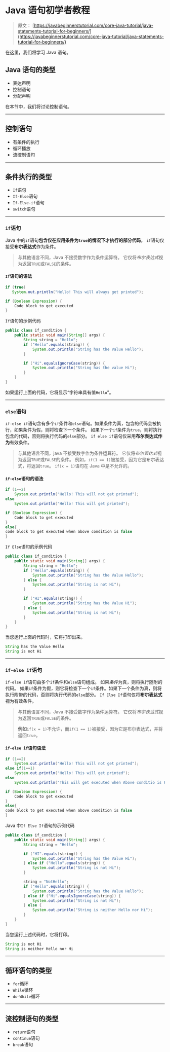 # Java 语句初学者教程

> 原文： [https://javabeginnerstutorial.com/core-java-tutorial/java-statements-tutorial-for-beginners/](https://javabeginnerstutorial.com/core-java-tutorial/java-statements-tutorial-for-beginners/)

在这里，我们将学习 Java 语句。

## Java 语句的类型

*   表达声明
*   控制语句
*   分配声明

在本节中，我们将讨论控制语句。

* * *

## 控制语句

*   有条件的执行
*   循环播放
*   流控制语句

* * *

## 条件执行的类型

*   `If`语句
*   `If-Else`语句
*   `If-Else-if`语句
*   `switch`语句

* * *

### `if`语句

Java 中的`if`语句**包含仅在应用条件为`true`的情况下才执行的部分代码**。 `if`语句仅接受**布尔表达式**作为条件。

> 与其他语言不同，Java 不接受数字作为条件运算符。 它仅将*布尔表达式*视为返回`TRUE`或`FALSE`的条件。

#### `If`语句的语法

```java
if (true)
   System.out.println("Hello! This will always get printed");
```

```java
if (Boolean Expression) {
    Code block to get executed
}
```

`If`语句的示例代码

```java
public class if_condition {
    public static void main(String[] args) {
        String string = "Hello";
        if ("Hello".equals(string)) {
            System.out.println("String has the Value Hello");
        }

        if ("Hi".equalsIgnoreCase(string)) {
            System.out.println("String has the value Hi");
        }
    }
}
```

如果运行上面的代码，它将显示“字符串具有值`Hello`”。

* * *

### `else`语句

`if-else if`语句含有多个`if`条件和`else`语句。如果条件为真，包含的代码会被执行，如果条件为假，则将检查下一个条件。 如果下一个`if`条件为`true`，则将执行包含的代码，否则将执行代码的`else`部分。 `if else if`语句仅采用**布尔表达式作为**有效条件。

> 与其他语言不同，java 不接受数字作为条件运算符。 它仅将*布尔表达式*视为返回`TRUE`或`FALSE`的条件。
> 例如，`if(1 == 1)`被接受，因为它是布尔表达式，将返回`true`。 `if(x = 1)`语句在 Java 中是不允许的。

#### `if-else`语句的语法

```java
if (1==2)
	System.out.println("Hello! This will not get printed");
else
	System.out.println("Hello! This will get printed");
```

```java
if (Boolean Expression) {
    Code block to get executed
}
else{
code block to get executed when above condition is false
}
```

`If Else`语句的示例代码

```java
public class if_condition {
    public static void main(String[] args) {
        String string = "Hello";
        if ("Hello".equals(string)) {
            System.out.println("String has the Value Hello");
        } else {
            System.out.println("String is not Hi");
        }

        if ("HI".equals(string)) {
            System.out.println("String has the Value Hi");
        } else {
            System.out.println("String is not Hi");
        }
    }
}
```

当您运行上面的代码时，它将打印出来。

```java
String has the Value Hello
String is not Hi
```

* * *

### `if-else if`语句

`if-else if`语句由多个`if`条件和`else`语句组成。 如果*条件*为真，则将执行随附的代码。 如果`if`条件为假，则它将检查下一个`if`条件。如果下一个条件为真，则将执行附带的代码，否则将执行代码的`else`部分。 `If Else If`语句仅将**布尔表达式**视为有效条件。

> 与其他语言不同，Java 不接受数字作为条件运算符。 它仅将*布尔表达式*视为返回`TRUE`或`FALSE`的条件。
> 
> **例如**`if(x = 1)`不允许，而`if(1 == 1)`被接受，因为它是布尔表达式，并将返回`true`。

#### `if-else if`语句语法

```java
if (1==2)
	System.out.println("Hello! This will not get printed");
else if(1==1)
	System.out.println("Hello! This will get printed");
else
	System.out.println("This will get executed when Above conditio is FALSE");
```

```java
if (Boolean Expression) {
    Code block to get executed
}
else{
code block to get executed when above condition is false
}
```

Java 中`If Else If`语句的示例代码

```java
public class if_condition {
    public static void main(String[] args) {
        String string = "Hello";

        if ("HI".equals(string)) {
            System.out.println("String has the Value Hi");
        } else if ("Hello".equals(string)) {
            System.out.println("String is not Hi");
        }

        string = "NotHello";
        if ("Hello".equals(string)) {
            System.out.println("String has the Value Hello");
        } else if ("Hi".equalsIgnoreCase(string)) {
            System.out.println("String is not Hi");
        } else {
            System.out.println("String is neither Hello nor Hi");
        }
    }
}
```

当您运行上述代码时，它将打印。

```java
String is not Hi
String is neither Hello nor Hi
```

* * *

## 循环语句的类型

*   `for`循环
*   `While`循环
*   `do–While`循环

* * *

## 流控制语句的类型

*   `return`语句
*   `continue`语句
*   `break`语句

